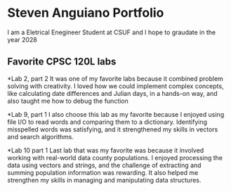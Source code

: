 # Steven Anguiano Portfolio

I am a Eletrical Enegineer Student at CSUF and I hope to graudate in the year 2028

## Favorite CPSC 120L labs

*Lab 2,  part 2
  It was one of my favorite labs because it combined problem solving with creativity. I loved how we could implement complex concepts, like calculating date differences and Julian days, in a hands-on way, and also taught me how to debug the function

*Lab 9, part 1
  I also choose this lab as my favorite because I enjoyed using file I/O to read words and comparing them to a dictionary. Identifying misspelled words was satisfying, and it strengthened my skills in vectors and search algorithms. 

*Lab 10 part 1 
  Last lab that was my favorite was because it involved working with real-world data county populations. I enjoyed processing the data using vectors and strings, and the challenge of extracting and summing population information was rewarding. It also helped me strengthen my skills in managing and manipulating data structures.
